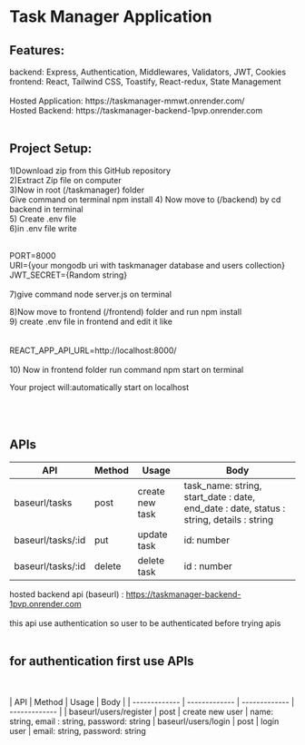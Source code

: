 <h1>Task Manager Application</h1>
<h2> Features: </h2>
backend: Express, Authentication, Middlewares, Validators, JWT, Cookies <br>
frontend: React, Tailwind CSS, Toastify, React-redux, State Management
<br><br>
Hosted Application: https://taskmanager-mmwt.onrender.com/  <br>
Hosted Backend: https://taskmanager-backend-1pvp.onrender.com
<br><br>

<h2>Project Setup: </h2>
1)Download zip from this GitHub repository <br>
2)Extract Zip file on computer <br>
3)Now in root (/taskmanager) folder <br>
Give command on terminal npm install
4) Now move to (/backend) by cd backend in terminal <br>
5) Create .env file <br>
6)in .env file write <br> <br>

PORT=8000 <br>
URI={your mongodb uri with taskmanager database and users collection} <br>
JWT_SECRET={Random string}
 <br>
 <br>
7)give command node server.js on terminal <br>

8)Now move to frontend (/frontend) folder and run npm install <br>
9) create .env file in frontend and edit it like <br> <br>
<br>
REACT_APP_API_URL=http://localhost:8000/
<br><br>
10) Now in frontend folder run command npm start on terminal <br>

Your project will:automatically start on localhost
<br>
<br>
<br>
<br>

<h2> APIs </h2/h2>

| API           | Method        | Usage         | Body          |
| ------------- | ------------- | ------------- | ------------- |
|  baseurl/tasks | post  | create new task | task_name: string, start_date : date, end_date : date, status : string, details : string
|  baseurl/tasks/:id | put  | update task | id: number
|  baseurl/tasks/:id | delete  | delete task | id : number


hosted backend api (baseurl) : https://taskmanager-backend-1pvp.onrender.com <br>
<br>
this api use authentication so user to be authenticated before trying apis  <br> <br>

<h2> for authentication first use APIs </h2> <br> <br>
| API           | Method        | Usage         | Body          |
| ------------- | ------------- | ------------- | ------------- |
|  baseurl/users/register | post  | create new user | name: string, email : string, password: string
|  baseurl/users/login | post  | login user | email: string, password: string


